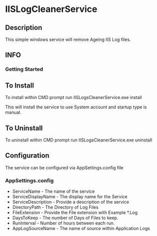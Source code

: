 # IISLogCleanerService
 
## Description

This simple windows service will remove Ageing IIS Log files. 

## INFO 

### Getting Started

## To Install 
To install within CMD prompt run IISLogsCleanerService.exe install

This will install the service to use System account and startup type is manual. 

## To Uninstall
To uninstall within CMD prompt run IISLogsCleanerService.exe uninstall

## Configuration

The service can be configured via AppSettings.config file 

### AppSettings.config 

* ServiceName - The name of the service
* ServiceDisplayName - The display name for the Service
* ServiceDescription - Provide a description of the service
* DirectoryPath - The Directory of Log Files
* FileExtension - Provide the File extension with Example *.Log
* DaysToKeep - The number of Days of Files to keep.
* RunInterval - Number of hours between each run. 
* AppLogSourceName - The name of source within Application Logs

